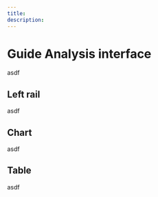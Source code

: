 ```yaml
---
title:
description:
---
```

# Guide Analysis interface

asdf

## Left rail

asdf

## Chart

asdf

## Table

asdf
